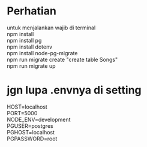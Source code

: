 # Perhatian
untuk menjalankan wajib di terminal<br />
npm install<br />
npm install pg<br />
npm install dotenv<br />
npm install node-pg-migrate<br />
npm run migrate create "create table Songs"<br />
npm run migrate up<br />
# jgn lupa .envnya di setting
HOST=localhost<br />
PORT=5000<br />
NODE_ENV=development<br />
PGUSER=postgres<br />
PGHOST=localhost<br />
PGPASSWORD=root
